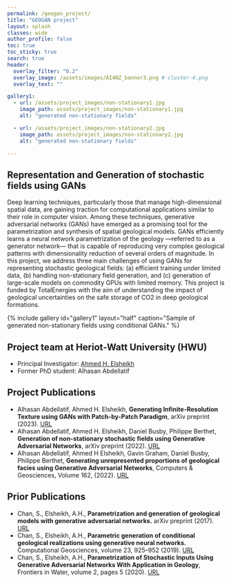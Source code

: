 ```yaml
---
permalink: /geogan_project/
title: "GEOGAN project"
layout: splash
classes: wide
author_profile: false
toc: true
toc_sticky: true
search: true
header:
  overlay_filter: "0.2"
  overlay_image: /assets/images/AI4NZ_banner3.png # cluster-4.png
  overlay_text: ""

gallery1:
  - url: /assets/project_images/non-stationary1.jpg
    image_path: assets/project_images/non-stationary1.jpg
    alt: "generated non-stationary fields"

  - url: /assets/project_images/non-stationary2.jpg
    image_path: assets/project_images/non-stationary2.jpg
    alt: "generated non-stationary fields"

---
```

## Representation and Generation of stochastic fields using GANs
Deep learning techniques, particularly those that manage high-dimensional spatial data, are gaining traction for computational applications similar to their role in computer vision. Among these techniques, generative adversarial networks (GANs) have emerged as a promising tool for the parametrization and synthesis of spatial geological models. GANs efficiently learns a neural network parametrization of the geology —referred to as a generator network— that is capable of reproducing very complex geological patterns with dimensionality reduction of several orders of magnitude. In this project, we address three main challenges of using GANs for representing stochastic geological fields: (a) efficient training under limited data, (b) handling non-stationary field generation, and (c) generation of large-scale models on commodity GPUs with limited memory. This project is funded by TotalEnergies with the aim of understanding the impact of geological uncertainties on the safe storage of CO2 in deep geological formations.


{% include gallery id="gallery1" layout="half" caption="Sample of generated non-stationary fields using conditional GANs." %}

## Project team at Heriot-Watt University (HWU)
- Principal Investigator: [Ahmed H. Elsheikh](https://researchportal.hw.ac.uk/en/persons/ahmed-h-elsheikh)
- Former PhD student: Alhasan Abdellatif

## Project Publications
- Alhasan Abdellatif, Ahmed H. Elsheikh, **Generating Infinite-Resolution Texture using GANs with Patch-by-Patch Paradigm**,
arXiv preprint (2023). [URL](https://arxiv.org/abs/2309.02340)
- Alhasan Abdellatif, Ahmed H. Elsheikh, Daniel Busby, Philippe Berthet, **Generation of non-stationary stochastic fields using Generative Adversarial Networks**, arXiv preprint (2022). [URL](https://arxiv.org/abs/2205.05469)
- Alhasan Abdellatif, Ahmed H Elsheikh, Gavin Graham, Daniel Busby, Philippe Berthet, **Generating unrepresented proportions of geological facies using Generative Adversarial Networks**, Computers & Geosciences, Volume 162, (2022). [URL](https://doi.org/10.1016/j.cageo.2022.105085)

## Prior Publications
- Chan, S., Elsheikh, A.H., **Parametrization and generation of geological models with generative adversarial networks.** arXiv preprint (2017). [URL](https://arxiv.org/abs/1708.01810)
- Chan, S., Elsheikh, A.H., **Parametric generation of conditional geological realizations using generative neural networks.** Computational Geosciences, volume 23, 925–952 (2019). [URL](https://doi.org/10.1007/s10596-019-09850-7)
- Chan, S., Elsheikh, A.H., **Parametrization of Stochastic Inputs Using Generative Adversarial Networks With Application in Geology**, Frontiers in Water, volume 2, pages 5 (2020). [URL](https://doi.org/10.3389/frwa.2020.00005)